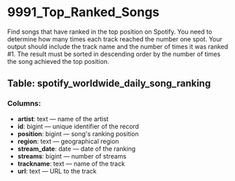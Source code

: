 # 9991_Top_Ranked_Songs

Find songs that have ranked in the top position on Spotify. You need to determine how many times each track reached the number one spot. Your output should include the track name and the number of times it was ranked #1. The result must be sorted in descending order by the number of times the song achieved the top position.

## Table: spotify_worldwide_daily_song_ranking

### Columns:
- **artist**: text — name of the artist
- **id**: bigint — unique identifier of the record
- **position**: bigint — song's ranking position
- **region**: text — geographical region
- **stream_date**: date — date of the ranking
- **streams**: bigint — number of streams
- **trackname**: text — name of the track
- **url**: text — URL to the track
